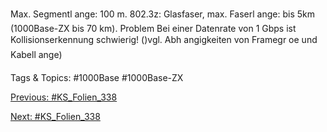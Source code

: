 Max. Segmentl ange: 100 m.
802.3z: Glasfaser, max. Faserl ange: bis 5km (1000Base-ZX bis 70 km).
Problem
Bei einer Datenrate von 1 Gbps ist Kollisionserkennung schwierig!
()vgl. Abh angigkeiten von Framegr oe und Kabell ange)

   Tags & Topics:
   #1000Base
   #1000Base-ZX

[Previous: #KS_Folien_338](KS_Folien_338.md)

[Next: #KS_Folien_338](KS_Folien_338.md)